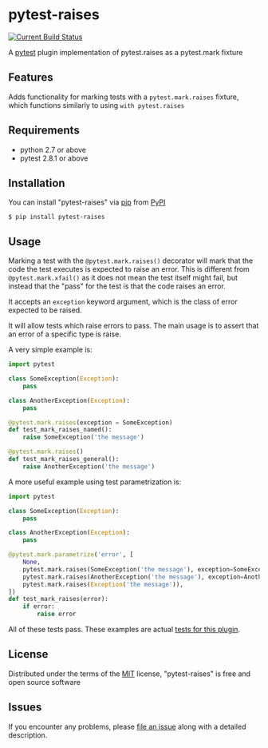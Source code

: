 pytest-raises
===================================

[![Current Build Status](https://travis-ci.org/Authentise/pytest-raises.svg?branch=master)](https://travis-ci.org/Authentise/pytest-raises)

A [pytest][] plugin implementation of pytest.raises as a pytest.mark fixture

Features
--------

Adds functionality for marking tests with a `pytest.mark.raises` fixture, which functions similarly to using `with pytest.raises`


Requirements
------------

- python 2.7 or above
- pytest 2.8.1 or above


Installation
------------

You can install "pytest-raises" via [pip][] from [PyPI][]

```
$ pip install pytest-raises
```

Usage
-----

Marking a test with the `@pytest.mark.raises()` decorator will mark that the code the test executes is expected to raise an error.  This is different from `@pytest.mark.xfail()` as it does not mean the test itself might fail, but instead that the "pass" for the test is that the code raises an error.

It accepts an `exception` keyword argument, which is the class of error expected to be raised.

It will allow tests which raise errors to pass.  The main usage is to assert that an error of a specific type is raise.

A very simple example is:

```python
import pytest

class SomeException(Exception):
    pass

class AnotherException(Exception):
    pass

@pytest.mark.raises(exception = SomeException)
def test_mark_raises_named():
    raise SomeException('the message')

@pytest.mark.raises()
def test_mark_raises_general():
    raise AnotherException('the message')

```

A more useful example using test parametrization is:

```python
import pytest

class SomeException(Exception):
    pass

class AnotherException(Exception):
    pass

@pytest.mark.parametrize('error', [
    None,
    pytest.mark.raises(SomeException('the message'), exception=SomeException),
    pytest.mark.raises(AnotherException('the message'), exception=AnotherException),
    pytest.mark.raises(Exception('the message')),
])
def test_mark_raises(error):
    if error:
        raise error

```

All of these tests pass.  These examples are actual [tests for this plugin][].

License
-------

Distributed under the terms of the [MIT][] license, "pytest-raises" is free and open source software


Issues
------

If you encounter any problems, please [file an issue][] along with a detailed description.

[MIT]: http://opensource.org/licenses/MIT
[file an issue]: https://github.com/Authentise/pytest-raises/issues
[pytest]: https://github.com/pytest-dev/pytest
[tests for this plugin]: https://github.com/Authentise/pytest-raises/blob/master/tests/test_raises.py
[pip]: https://pypi.python.org/pypi/pip/
[PyPI]: https://pypi.python.org/pypi
